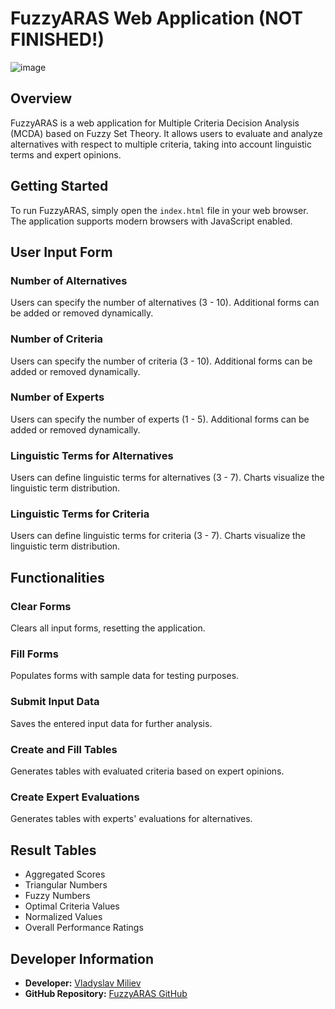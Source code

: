 # FuzzyARAS Web Application (NOT FINISHED!)

![image](https://github.com/VladyslavMiliev/fuzzy-aras-method/assets/84059723/1e25c130-5b37-47dd-a696-3a484ad5e378)

## Overview

FuzzyARAS is a web application for Multiple Criteria Decision Analysis (MCDA) based on Fuzzy Set Theory. It allows users to evaluate and analyze alternatives with respect to multiple criteria, taking into account linguistic terms and expert opinions.

## Getting Started

To run FuzzyARAS, simply open the `index.html` file in your web browser. The application supports modern browsers with JavaScript enabled.

## User Input Form

### Number of Alternatives

Users can specify the number of alternatives (3 - 10). Additional forms can be added or removed dynamically.

### Number of Criteria

Users can specify the number of criteria (3 - 10). Additional forms can be added or removed dynamically.

### Number of Experts

Users can specify the number of experts (1 - 5). Additional forms can be added or removed dynamically.

### Linguistic Terms for Alternatives

Users can define linguistic terms for alternatives (3 - 7). Charts visualize the linguistic term distribution.

### Linguistic Terms for Criteria

Users can define linguistic terms for criteria (3 - 7). Charts visualize the linguistic term distribution.

## Functionalities

### Clear Forms

Clears all input forms, resetting the application.

### Fill Forms

Populates forms with sample data for testing purposes.

### Submit Input Data

Saves the entered input data for further analysis.

### Create and Fill Tables

Generates tables with evaluated criteria based on expert opinions.

### Create Expert Evaluations

Generates tables with experts' evaluations for alternatives.

## Result Tables

- Aggregated Scores
- Triangular Numbers
- Fuzzy Numbers
- Optimal Criteria Values
- Normalized Values
- Overall Performance Ratings

## Developer Information

- **Developer:** [Vladyslav Miliev](https://github.com/VladyslavMiliev)
- **GitHub Repository:** [FuzzyARAS GitHub](https://github.com/VladyslavMiliev/fuzzy-aras-method)
